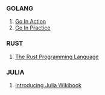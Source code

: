 ### GOLANG

1. [Go In Action](https://livebook.manning.com/book/go-in-action)
1. [Go In Practice](https://www.amazon.com/dp/1633430073)

### RUST

1. [The Rust Programming Language](https://doc.rust-lang.org/book/index.html)

### JULIA

1. [Introducing Julia Wikibook](https://en.wikibooks.org/wiki/Introducing_Julia)
